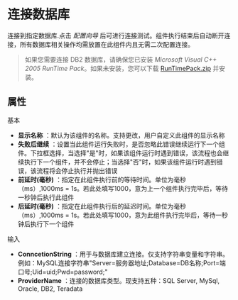 # 连接数据库

连接到指定数据库.点击 *配置向导* 后可进行连接测试。组件执行结束后自动断开连接，所有数据库相关操作均需放置在此组件内且无需二次配置连接。

> 如果您需要连接 DB2 数据库，请确保您已安装 *Microsoft Visual C++ 2005 RunTime Pack*。如果未安装，您可以下载 [RunTimePack.zip](https://docimages.blob.core.chinacloudapi.cn/images/Studio/DataBase/RuntimePack.zip) 并安装。

## 属性
基本
- **显示名称** ：默认为该组件的名称。支持更改，用户自定义此组件的显示名称
- **失败后继续** ：设置当此组件运行失败时，是否忽略此错误继续运行下一个组件。下拉框选择，当选择"是"时，如果该组件运行时遇到错误，该流程也会继续执行下一个组件，并不会停止；当选择"否"时，如果该组件运行时遇到错误，该流程将会停止执行并抛出错误
- **前延时(毫秒)** ：指定在此组件执行前的等待时间。单位为毫秒（ms）,1000ms = 1s。若此处填写1000，意为上一个组件执行完毕后，等待一秒钟后执行此组件
- **后延时(毫秒)** ：指定在此组件执行后的延迟时间。单位为毫秒（ms）,1000ms = 1s。若此处填写1000，意为此组件执行完毕后，等待一秒钟后执行下一个组件


输入

- **ConncetionString** ：用于与数据库建立连接。仅支持字符串变量和字符串。例如：MySQL连接字符串"Server=服务器地址;Database=DB名称;Port=端口号;Uid=uid;Pwd=password;"
- **ProviderName** ：连接的数据库类型。现支持五种：SQL Server, MySql, Oracle, DB2, Teradata
